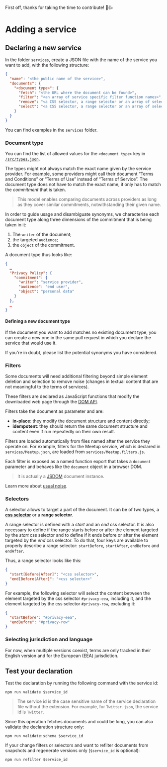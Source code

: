 First off, thanks for taking the time to contribute! 🎉👍

# Adding a service

## Declaring a new service

In the folder `services`, create a JSON file with the name of the service you want to add, with the following structure:

```json
{
  "name": "<the public name of the service>",
  "documents": {
    "<document type>": {
      "fetch": "<the URL where the document can be found>",
      "filter": "<an array of service specific filter function names>",
      "remove": "<a CSS selector, a range selector or an array of selectors that target the noise parts of the document that has to be removed. Useful to remove parts that are inside the selected parts>",
      "select": "<a CSS selector, a range selector or an array of selectors that target the meaningful parts of the document, excluding elements such as headers, footers and navigation>",
    }
  }
}
```

You can find examples in the `services` folder.

### Document type

You can find the list of allowed values for the `<document type>` key in [`/src/types.json`](./src/types.json).

The types might not always match the exact name given by the service provider. For example, some providers might call their document “Terms and Conditions” or “Terms of Use” instead of “Terms of Service”. The document type does not have to match the exact name, it only has to match the _commitment_ that is taken.

> This model enables comparing documents across providers as long as they cover similar commitments, notwithstanding their given name.

In order to guide usage and disambiguate synonyms, we characterise each document type along three dimensions of the commitment that is being taken in it:

1. The `writer` of the document;
2. the targeted `audience`;
3. the `object` of the commitment.

A document type thus looks like:

```json
{
  …
  "Privacy Policy": {
    "commitment": {
      "writer": "service provider",
      "audience": "end user",
      "object": "personal data"
    }
  },
  …
}
```

#### Defining a new document type

If the document you want to add matches no existing document type, you can create a new one in the same pull request in which you declare the service that would use it.

If you're in doubt, please list the potential synonyms you have considered.

### Filters

Some documents will need additional filtering beyond simple element deletion and selection to remove noise (changes in textual content that are not meaningful to the terms of services).

These filters are declared as JavaScript functions that modify the downloaded web page through the [DOM API](https://developer.mozilla.org/en-US/docs/Web/API/Document_Object_Model).

Filters take the document as parameter and are:

- **in-place**: they modify the document structure and content directly;
- **idempotent**: they should return the same document structure and content even if run repeatedly on their own result.

Filters are loaded automatically from files named after the service they operate on. For example, filters for the Meetup service, which is declared in `services/Meetup.json`, are loaded from `services/Meetup.filters.js`.

Each filter is exposed as a named function export that takes a `document` parameter and behaves like the `document` object in a browser DOM.

> It is actually a [JSDOM](https://github.com/jsdom/jsdom) document instance.

Learn more about [usual noise](https://github.com/ambanum/CGUs/wiki/Usual-noise).

### Selectors

A selector allows to target a part of the document. It can be of two types, a [**css selector**](https://developer.mozilla.org/en-US/docs/Web/CSS/CSS_Selectors) or a **range selector**.

A range selector is defined with a _start_ and an _end_ css selector. It is also necessary to define if the range starts before or after the element targeted by the _start_ css selector and to define if it ends
before or after the element targeted by the _end_ css selector. To do that, four keys are available to properly describe a range selector: `startBefore`, `startAfter`, `endBefore` and `endAfter`.

Thus, a range selector looks like this:

```json
{
  "start[Before|After]": "<css selector>",
  "end[Before|After]": "<css selector>"
}
```

For example, the following selector will select the content between the element targeted by the css selector `#privacy-eea`, including it, and the element targeted by the css selector `#privacy-row`, excluding it:

```json
{
  "startBefore": "#privacy-eea",
  "endBefore": "#privacy-row"
}
```

### Selecting jurisdiction and language

For now, when multiple versions coexist, terms are only tracked in their English version and for the European (EEA) jurisdiction.


## Test your declaration

Test the declaration by running the following command with the service id:

```
npm run validate $service_id
```

> The service id is the case sensitive name of the service declaration file without the extension. For example, for `Twitter.json`, the service id is `Twitter`.

Since this operation fetches documents and could be long, you can also validate the declaration structure only:

```
npm run validate:schema $service_id
```

If your change filters or selectors and want to refilter documents from snapshots and regenerate versions only (`$service_id` is optional):

```
npm run refilter $service_id
```
